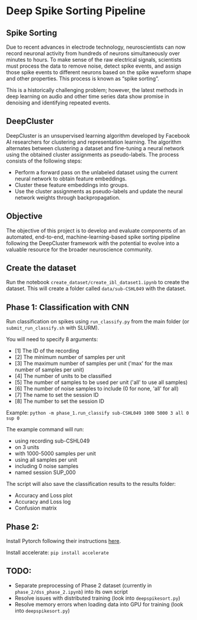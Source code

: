 # Deep Spike Sorting Pipeline

## Spike Sorting
Due to recent advances in electrode technology, neuroscientists can now record neuronal activity from hundreds of neurons simultaneously over minutes to hours. To make sense of the raw electrical signals, scientists must process the data to remove noise, detect spike events, and assign those spike events to different neurons based on the spike waveform shape and other properties. This process is known as “spike sorting”. 

This is a historically challenging problem; however, the latest methods in deep learning on audio and other time series data show promise in denoising and identifying repeated events.

## DeepCluster
DeepCluster is an unsupervised learning algorithm developed by Facebook AI researchers for clustering and representation learning. The algorithm alternates between clustering a dataset and fine-tuning a neural network using the obtained cluster assignments as pseudo-labels. The process consists of the following steps:
- Perform a forward pass on the unlabeled dataset using the current neural network to obtain feature embeddings.
- Cluster these feature embeddings into groups.
- Use the cluster assignments as pseudo-labels and update the neural network weights through backpropagation.

## Objective
The objective of this project is to develop and evaluate components of an automated, end-to-end, machine-learning-based spike sorting pipeline following the DeepCluster framework with the potential to evolve into a valuable resource for the broader neuroscience community.


## Create the dataset

Run the notebook `create_dataset/create_ibl_dataset1.ipynb` to create the dataset. This will create a folder 
called `data/sub-CSHL049` with the dataset.


## Phase 1: Classification with CNN

Run classification on spikes using `run_classify.py` from the main folder (or `submit_run_classify.sh` with SLURM).

You will need to specify 8 arguments:
- [1] The ID of the recording
- [2] The minimum number of samples per unit
- [3] The maximum number of samples per unit ('max' for the max number of samples per unit)
- [4] The number of units to be classified
- [5] The number of samples to be used per unit ('all' to use all samples)
- [6] The number of noise samples to include (0 for none, 'all' for all)
- [7] The name to set the session ID
- [8] The number to set the session ID

Example: `python -m phase_1.run_classify sub-CSHL049 1000 5000 3 all 0 sup 0`

The example command will run:
- using recording sub-CSHL049
- on 3 units
- with 1000-5000 samples per unit
- using all samples per unit
- including 0 noise samples
- named session SUP_000

The script will also save the classification results to the results folder:
- Accuracy and Loss plot
- Accuracy and Loss log
- Confusion matrix 

## Phase 2:

Install Pytorch following their instructions [here](https://pytorch.org/get-started/locally/).

Install accelerate: `pip install accelerate`


## TODO:
- Separate preprocessing of Phase 2 dataset (currently in `phase_2/dss_phase_2.ipynb`) into its own script
- Resolve issues with distributed training (look into `deepspikesort.py`)
- Resolve memory errors when loading data into GPU for training (look into `deepspikesort.py`)
